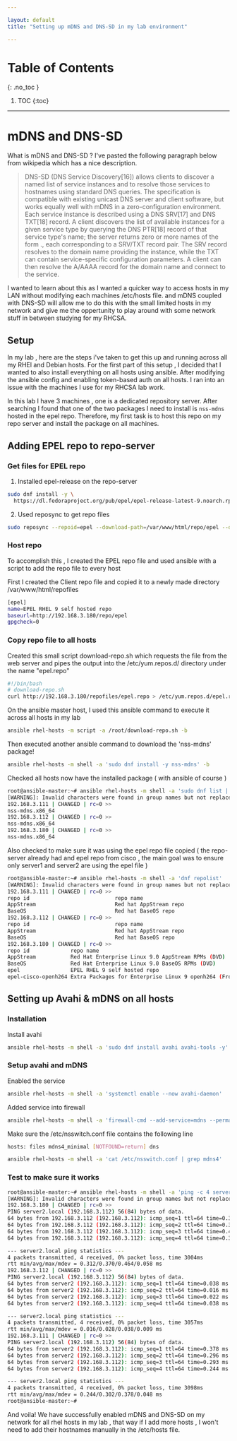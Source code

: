 ```yaml
---

layout: default
title: "Setting up mDNS and DNS-SD in my lab environment"

---
```


# Table of Contents 

{: .no_toc }

1. TOC 
{:toc}

---

# mDNS and DNS-SD 

What is mDNS and DNS-SD ? I've pasted the following paragraph below from wikipedia which has a nice description.

> DNS-SD (DNS Service Discovery[16]) allows clients to discover a named list of service instances and 
> to resolve those services to hostnames using standard DNS queries. The specification is compatible with 
> existing unicast DNS server and client software, 
> but works equally well with mDNS in a zero-configuration environment. 
> Each service instance is described using a DNS SRV[17] and DNS TXT[18] record. 
> A client discovers the list of available instances for a given service type by querying the DNS PTR[18] 
> record of that service type's name; the server returns zero or more names of the form <Service>.<Domain>, 
> each corresponding to a SRV/TXT record pair. The SRV record resolves to the domain name providing the 
> instance, while the TXT can contain service-specific configuration parameters. A client can then resolve the
> A/AAAA record for the domain name and connect to the service.


I wanted to learn about this as I wanted a quicker way to access hosts in my LAN without modifying each machines /etc/hosts file. and mDNS coupled with DNS-SD will allow me to do this with the small limited hosts in my network and give me the oppertunity to play around with some network stuff in between studying for my RHCSA. 


## Setup 

In my lab , here are the steps i've taken to get this up and running across all my RHEl and Debian hosts. For the first part of this setup , I decided that I wanted to also install everything on all hosts using ansible. After modifying the ansible config and enabling token-based auth on all hosts. I ran into an issue with the machines I use for my RHCSA lab work. 

In this lab I have 3 machines , one is a dedicated repository server. After searching I found that one of the two packages I need to install is `nss-mdns` hosted in the epel repo. Therefore, my first task is to host this repo on my repo server and install the package on all machines.

## Adding EPEL repo to repo-server

### Get files for EPEL repo

1. Installed epel-release on the repo-server
```bash
sudo dnf install -y \
  https://dl.fedoraproject.org/pub/epel/epel-release-latest-9.noarch.rpm
```

2. Used reposync to get repo files 
```bash
sudo reposync --repoid=epel --download-path=/var/www/html/repo/epel --download-metadata
```


### Host repo 

To accomplish this , I created the EPEL repo file and used ansible with a script to add the repo file to every host 

First I created the Client repo file and copied it to a newly made directory /var/www/html/repofiles
```bash
[epel]
name=EPEL RHEL 9 self hosted repo
baseurl=http://192.168.3.180/repo/epel
gpgcheck=0
```


### Copy repo file to all hosts 

Created this small script download-repo.sh which requests the file from the web server and pipes the output into the /etc/yum.repos.d/ directory under the name "epel.repo" 
```bash
#!/bin/bash
# download-repo.sh
curl http://192.168.3.180/repofiles/epel.repo > /etc/yum.repos.d/epel.repo
```

On the ansible master host, I used this ansible command to execute it across all hosts in my lab 
```bash
ansible rhel-hosts -m script -a /root/download-repo.sh -b
```

Then executed another ansible command to download the 'nss-mdns' package! 
```bash
ansible rhel-hosts -m shell -a 'sudo dnf install -y nss-mdns' -b 
```

Checked all hosts now have the installed package ( with ansible of course )
```bash
root@ansible-master:~# ansible rhel-hosts -m shell -a 'sudo dnf list | grep nss-mdns' -b
[WARNING]: Invalid characters were found in group names but not replaced, use -vvvv to see details
192.168.3.111 | CHANGED | rc=0 >>
nss-mdns.x86_64                                                                          0.15.1-3.1.el9                       @epel
192.168.3.112 | CHANGED | rc=0 >>
nss-mdns.x86_64                                                                          0.15.1-3.1.el9                       @epel
192.168.3.180 | CHANGED | rc=0 >>
nss-mdns.x86_64                                                                          0.15.1-3.1.el9                       @epel
```

Also checked to make sure it was using the epel repo file copied ( the repo-server already had and epel repo from cisco , the main goal was to ensure only server1 and server2 are using the epel file )
```bash
root@ansible-master:~# ansible rhel-hosts -m shell -a 'dnf repolist'
[WARNING]: Invalid characters were found in group names but not replaced, use -vvvv to see details
192.168.3.111 | CHANGED | rc=0 >>
repo id                           repo name
AppStream                         Red hat AppStream repo
BaseOS                            Red hat BaseOS repo
192.168.3.112 | CHANGED | rc=0 >>
repo id                           repo name
AppStream                         Red hat AppStream repo
BaseOS                            Red hat BaseOS repo
192.168.3.180 | CHANGED | rc=0 >>
repo id             repo name
AppStream           Red Hat Enterprise Linux 9.0 AppStream RPMs (DVD)
BaseOS              Red Hat Enterprise Linux 9.0 BaseOS RPMs (DVD)
epel                EPEL RHEL 9 self hosted repo
epel-cisco-openh264 Extra Packages for Enterprise Linux 9 openh264 (From Cisco) - x86_64
```

## Setting up Avahi & mDNS on all hosts 

### Installation 

Install avahi
```bash
ansible rhel-hosts -m shell -a 'sudo dnf install avahi avahi-tools -y' -b
```


### Setup avahi and mDNS 


Enabled the service 
```bash
ansible rhel-hosts -m shell -a 'systemctl enable --now avahi-daemon'
```

Added service into firewall 
```bash
ansible rhel-hosts -m shell -a 'firewall-cmd --add-service=mdns --permanent && firewall-cmd --reload' -b
```

Make sure the /etc/nsswitch.conf file contains the following line 
```bash
hosts: files mdns4_minimal [NOTFOUND=return] dns
```

```bash
ansible rhel-hosts -m shell -a 'cat /etc/nsswitch.conf | grep mdns4' 
```

### Test to make sure it works 


```bash
root@ansible-master:~# ansible rhel-hosts -m shell -a 'ping -c 4 server2.local'
[WARNING]: Invalid characters were found in group names but not replaced, use -vvvv to see details
192.168.3.180 | CHANGED | rc=0 >>
PING server2.local (192.168.3.112) 56(84) bytes of data.
64 bytes from 192.168.3.112 (192.168.3.112): icmp_seq=1 ttl=64 time=0.312 ms
64 bytes from 192.168.3.112 (192.168.3.112): icmp_seq=2 ttl=64 time=0.331 ms
64 bytes from 192.168.3.112 (192.168.3.112): icmp_seq=3 ttl=64 time=0.464 ms
64 bytes from 192.168.3.112 (192.168.3.112): icmp_seq=4 ttl=64 time=0.375 ms

--- server2.local ping statistics ---
4 packets transmitted, 4 received, 0% packet loss, time 3004ms
rtt min/avg/max/mdev = 0.312/0.370/0.464/0.058 ms
192.168.3.112 | CHANGED | rc=0 >>
PING server2.local (192.168.3.112) 56(84) bytes of data.
64 bytes from server2 (192.168.3.112): icmp_seq=1 ttl=64 time=0.038 ms
64 bytes from server2 (192.168.3.112): icmp_seq=2 ttl=64 time=0.016 ms
64 bytes from server2 (192.168.3.112): icmp_seq=3 ttl=64 time=0.022 ms
64 bytes from server2 (192.168.3.112): icmp_seq=4 ttl=64 time=0.038 ms

--- server2.local ping statistics ---
4 packets transmitted, 4 received, 0% packet loss, time 3057ms
rtt min/avg/max/mdev = 0.016/0.028/0.038/0.009 ms
192.168.3.111 | CHANGED | rc=0 >>
PING server2.local (192.168.3.112) 56(84) bytes of data.
64 bytes from server2 (192.168.3.112): icmp_seq=1 ttl=64 time=0.378 ms
64 bytes from server2 (192.168.3.112): icmp_seq=2 ttl=64 time=0.296 ms
64 bytes from server2 (192.168.3.112): icmp_seq=3 ttl=64 time=0.293 ms
64 bytes from server2 (192.168.3.112): icmp_seq=4 ttl=64 time=0.244 ms

--- server2.local ping statistics ---
4 packets transmitted, 4 received, 0% packet loss, time 3098ms
rtt min/avg/max/mdev = 0.244/0.302/0.378/0.048 ms
root@ansible-master:~#
```

And voila! We have successfully enabled mDNS and DNS-SD on my network for all rhel hosts in my lab , that way if I add more hosts , I won't need to add their hostnames manually in the /etc/hosts file. 




